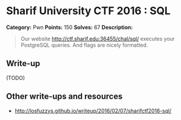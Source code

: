 # Sharif University CTF 2016 : SQL

**Category:** Pwn
**Points:** 150
**Solves:** 67
**Description:**

> Our website <http://ctf.sharif.edu:36455/chal/sql/> executes your PostgreSQL queries. And flags are nicely formatted.


## Write-up

(TODO)

## Other write-ups and resources

* <http://losfuzzys.github.io/writeup/2016/02/07/sharifctf2016-sql/>
